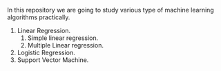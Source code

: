 In this repository we are going to study various type of machine learning algorithms practically.
1. Linear Regression.
    1. Simple linear regression.
    2. Multiple Linear regression.
2. Logistic Regression.
3. Support Vector Machine.
